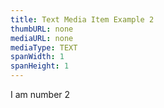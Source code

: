 ```yaml
---
title: Text Media Item Example 2
thumbURL: none
mediaURL: none
mediaType: TEXT
spanWidth: 1
spanHeight: 1
---
```


I am number 2